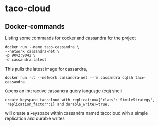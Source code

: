 # taco-cloud


## Docker-commands
Listing some commands for docker and cassandra for the project
```
docker run --name taco-cassandra \
--network cassandra-net \
-p 9042:9042 \
-d cassandra:latest
```
This pulls the latest image for cassandra,

```
docker run -it --network cassandra-net --rm cassandra cqlsh taco-cassandra
```
Opens an interactive cassandra query language (cql) shell

```
create keyspace tacocloud with replication={'class':'SimpleStrategy', 'replication_factor':1} and durable_writes=true;
```
will create a keyspace within cassandra named tacocloud with a simple replication and durable writes.
